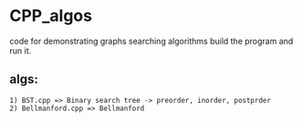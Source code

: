 # CPP_algos
code for demonstrating graphs searching algorithms
build the program and run it.

## algs:
```text 
1) BST.cpp => Binary search tree -> preorder, inorder, postprder
2) Bellmanford.cpp => Bellmanford
```
